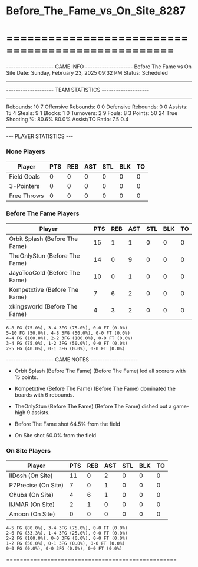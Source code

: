 # Before_The_Fame_vs_On_Site_8287

==================================================
==================================================

-------------------- GAME INFO --------------------
Before The Fame vs On Site
Date: Sunday, February 23, 2025 09:32 PM
Status: Scheduled

--------------------------------------------------

-------------------- TEAM STATISTICS --------------------

---------------------------------------------------------------------------
Rebounds:                 10                        7
Offensive Rebounds:       0                         0
Defensive Rebounds:       0                         0
Assists:                  15                        4
Steals:                   9                         1
Blocks:                   1                         0
Turnovers:                2                         9
Fouls:                    8                         3
Points:                   50                        24
True Shooting %:          80.6%                     80.0%
Assist/TO Ratio:          7.5                       0.4

--------------------------------------------------

--- PLAYER STATISTICS ---

### None Players

|Player|PTS|REB|AST|STL|BLK|TO|
|---|---|---|---|---|---|---|
|Field Goals|0|0|0|0|0|0|
|3-Pointers|0|0|0|0|0|0|
|Free Throws|0|0|0|0|0|0|

### Before The Fame Players

|Player|PTS|REB|AST|STL|BLK|TO|
|---|---|---|---|---|---|---|
|Orbit Splash (Before The Fame)|15|1|1|0|0|0|
|TheOnlyStun (Before The Fame)|14|0|9|0|0|0|
|JayoTooCold (Before The Fame)|10|0|1|0|0|0|
|Kompetxtive (Before The Fame)|7|6|2|0|0|0|
|xkingsworld (Before The Fame)|4|3|2|0|0|0|

```
6-8 FG (75.0%), 3-4 3FG (75.0%), 0-0 FT (0.0%)
5-10 FG (50.0%), 4-8 3FG (50.0%), 0-0 FT (0.0%)
4-4 FG (100.0%), 2-2 3FG (100.0%), 0-0 FT (0.0%)
3-4 FG (75.0%), 1-2 3FG (50.0%), 0-0 FT (0.0%)
2-5 FG (40.0%), 0-1 3FG (0.0%), 0-0 FT (0.0%)
```

-------------------- GAME NOTES --------------------

* Orbit Splash (Before The Fame) (Before The Fame) led all scorers with 15 points.
* Kompetxtive (Before The Fame) (Before The Fame) dominated the boards with 6 rebounds.
* TheOnlyStun (Before The Fame) (Before The Fame) dished out a game-high 9 assists.

* Before The Fame shot 64.5% from the field

* On Site shot 60.0% from the field

### On Site Players

|Player|PTS|REB|AST|STL|BLK|TO|
|---|---|---|---|---|---|---|
|IlDosh (On Site)|11|0|2|0|0|0|
|P7Precise (On Site)|7|0|1|0|0|0|
|Chuba (On Site)|4|6|1|0|0|0|
|llJMAR (On Site)|2|1|0|0|0|0|
|Amoon (On Site)|0|0|0|0|0|0|

```
4-5 FG (80.0%), 3-4 3FG (75.0%), 0-0 FT (0.0%)
2-6 FG (33.3%), 1-4 3FG (25.0%), 0-0 FT (0.0%)
2-2 FG (100.0%), 0-0 3FG (0.0%), 0-0 FT (0.0%)
1-2 FG (50.0%), 0-1 3FG (0.0%), 0-0 FT (0.0%)
0-0 FG (0.0%), 0-0 3FG (0.0%), 0-0 FT (0.0%)
```

==================================================
